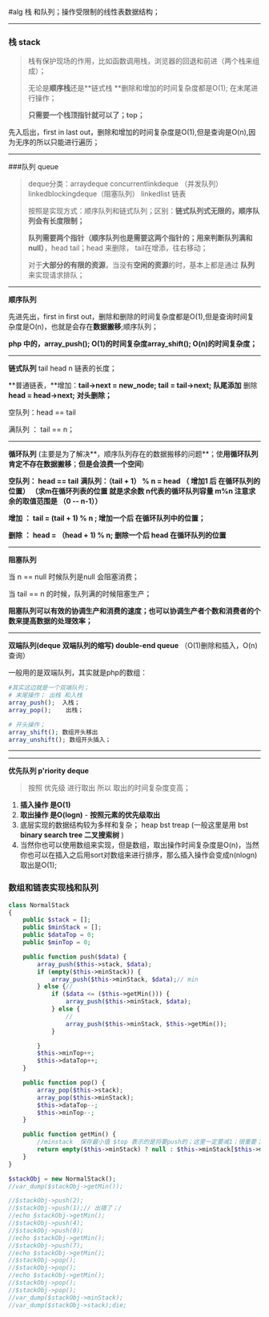 #alg 栈 和队列；操作受限制的线性表数据结构；

---



### 栈 stack

> 栈有保护现场的作用，比如函数调用栈，浏览器的回退和前进（两个栈来组成）；
>
> 无论是**顺序栈**还是**链式栈 **删除和增加的时间复杂度都是O(1); 在末尾进行操作；
>
> **只需要一个栈顶指针就可以了；top；**

先入后出，first in last out，删除和增加的时间复杂度是O(1),但是查询是O(n),因为无序的所以只能进行遍历；



---



###队列 queue 

> deque分类：arraydeque   concurrentlinkdeque （并发队列） linkedblockingdeque（阻塞队列） linkedlist 链表
>
> 按照是实现方式：顺序队列和链式队列；区别：**链式队列式无限的，顺序队列会有长度限制；**
>
> **队列需要两个指针（顺序队列也是需要这两个指针的；用来判断队列满和null）**，head tail；head 来删除，  tail在增添，往右移动；
>
> 对于**大部分的有限的资源**，当没有**空闲的资源**的时，基本上都是通过 **队列** 来实现请求排队；



----

**顺序队列**

先进先出，first in first out，删除和删除的时间复杂度都是O(1),但是查询时间复杂度是O(n)，也就是会存在**数据搬移**;顺序队列；

**php 中的，array_push(); O(1)的时间复杂度array_shift();  O(n)的时间复杂度；**

---

**链式队列**  tail  head  n 链表的长度；

**普通链表，**增加：**tail->next = new_node; tail = tail->next;**  **队尾添加**
删除  **head = head->next;**   **对头删除；**

空队列：head == tail

满队列 ： tail == n；

---

**循环队列**  (主要是为了解决**，顺序队列存在的数据搬移的问题**；使**用循环队列肯定不存在数据搬移**；**但是会浪费一个空间**)

**空队列： head == tail**
**满队列：（tail + 1） % n = head （  增加1 后 在循环队列的位置）  （求m在循环列表的位置 就是求余数 n代表的循环队列容量 m%n  注意求余的取值范围是 （0 -- n-1））** 

**增加 ： tail = (tail + 1)  % n ; 增加一个后 在循环队列中的位置；**

**删除 ： head = （head + 1) % n; 删除一个后 head 在循环队列的位置**

---

**阻塞队列**

当 n == null 时候队列是null 会阻塞消费；

当 tail == n 的时候，队列满的时候阻塞生产；

**阻塞队列可以有效的协调生产和消费的速度；也可以协调生产者个数和消费者的个数来提高数据的处理效率；**

---

 **双端队列(deque 双端队列的缩写) double-end queue** （O(1)删除和插入，O(n) 查询）

一般用的是双端队列，其实就是php的数组：

````php
#其实这边就是一个双端队列；
# 末尾操作； 出栈 和入栈 
array_push();  入栈；
array_pop(); 	出栈；

# 开头操作；
array_shift(); 数组开头移出
array_unshift(); 数组开头插入；
````

----

----

**优先队列 p'riority deque**

>按照 优先级 进行取出 所以 取出的时间复杂度变高；

1. **插入操作 是O(1)**
2. **取出操作 是O(logn)** - **按照元素的优先级取出**
3. 底层实现的数据结构较为多样和复杂；  heap  bst treap  (一般这里是用 bst **binary search tree 二叉搜索树** )
4. 当然你也可以使用数组来实现，但是数组，取出操作时间复杂度是O(n)，当然你也可以在插入之后用sort对数组来进行排序，那么插入操作会变成n(nlogn) 取出是O(1);





### 数组和链表实现栈和队列

`````php
class NormalStack
{
    public $stack = [];
    public $minStack = [];
    public $dataTop = 0;
    public $minTop = 0;

    public function push($data) {
        array_push($this->stack, $data);
        if (empty($this->minStack)) {
            array_push($this->minStack, $data);// min
        } else {//
            if ($data <= ($this->getMin())) {
                array_push($this->minStack, $data);
            } else {
                //
                array_push($this->minStack, $this->getMin());
            }

        }
        $this->minTop++;
        $this->dataTop++;
    }

    public function pop() {
        array_pop($this->stack);
        array_pop($this->minStack);
        $this->dataTop--;
        $this->minTop--;
    }

    public function getMin() {
        //minstack  保存最小值 $top 表示的是将要push的；这里一定要减1；很重要；
        return empty($this->minStack) ? null : $this->minStack[$this->minTop - 1];
    }
}

$stackObj = new NormalStack();
//var_dump($stackObj->getMin());

//$stackObj->push(2);
//$stackObj->push(1);// 出错了；/
//echo $stackObj->getMin();
//$stackObj->push(4);
//$stackObj->push(0);
//echo $stackObj->getMin();
//$stackObj->push(7);
//echo $stackObj->getMin();
//$stackObj->pop();
//$stackObj->pop();
//echo $stackObj->getMin();
//$stackObj->pop();
//$stackObj->pop();
//var_dump($stackObj->minStack);
//var_dump($stackObj->stack);die;
`````

